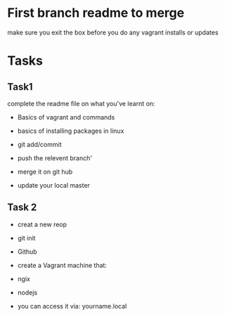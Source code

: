 # First branch readme to merge

make sure you exit the box before you do any vagrant installs or updates

# Tasks
## Task1
complete the readme file on what you've learnt on:
- Basics of vagrant and commands
- basics of installing packages in linux

- git add/commit
- push the relevent branch'
- merge it on git hub
- update your local master

## Task 2

- creat a new reop
- git init
- Github

- create a Vagrant machine that:
- ngix
- nodejs
- you can access it via: yourname.local
